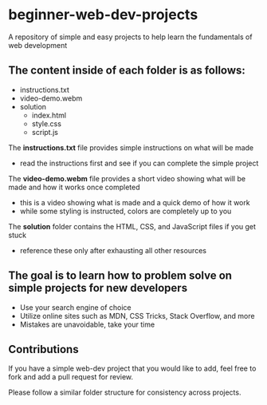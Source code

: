 # beginner-web-dev-projects

A repository of simple and easy projects to help learn the fundamentals of web development

## The content inside of each folder is as follows:
- instructions.txt
- video-demo.webm
- solution
    - index.html
    - style.css
    - script.js

The **instructions.txt** file provides simple instructions on what will be made
- read the instructions first and see if you can complete the simple project


The **video-demo.webm** file provides a short video showing what will be made and how it works once completed
- this is a video showing what is made and a quick demo of how it work
- while some styling is instructed, colors are completely up to you


The **solution** folder contains the HTML, CSS, and JavaScript files if you get stuck
- reference these only after exhausting all other resources

## **The goal is to learn how to problem solve on simple projects for new developers**
- Use your search engine of choice
- Utilize online sites such as MDN, CSS Tricks, Stack Overflow, and more
- Mistakes are unavoidable, take your time

## Contributions
If you have a simple web-dev project that you would like to add, feel free to fork and add a pull request for review.

Please follow a similar folder structure for consistency across projects.
